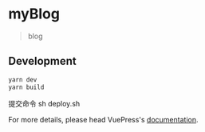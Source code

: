 # myBlog

> blog

## Development

```bash
yarn dev
yarn build
```

提交命令 sh deploy.sh

For more details, please head VuePress's [documentation](https://v1.vuepress.vuejs.org/).


